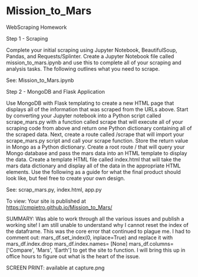 # Mission_to_Mars
WebScraping Homework

Step 1 - Scraping

Complete your initial scraping using Jupyter Notebook, BeautifulSoup, Pandas, and Requests/Splinter.
Create a Jupyter Notebook file called mission_to_mars.ipynb and use this to complete all of your scraping and analysis tasks. The following outlines what you need to scrape.

See:  Mission_to_Mars.ipynb

Step 2 - MongoDB and Flask Application

Use MongoDB with Flask templating to create a new HTML page that displays all of the information that was scraped from the URLs above.
Start by converting your Jupyter notebook into a Python script called scrape_mars.py with a function called scrape that will execute all of your scraping code from above and return one Python dictionary containing all of the scraped data.
Next, create a route called /scrape that will import your scrape_mars.py script and call your scrape function.
Store the return value in Mongo as a Python dictionary.
Create a root route / that will query your Mongo database and pass the mars data into an HTML template to display the data.
Create a template HTML file called index.html that will take the mars data dictionary and display all of the data in the appropriate HTML elements. Use the following as a guide for what the final product should look like, but feel free to create your own design.

See:  scrap_mars.py, index.html, app.py 

To view:  Your site is published at https://cmpietro.github.io/Mission_to_Mars/

SUMMARY: 
Was able to work through all the various issues and publish a working site!  I am still unable to understand why I cannot reset the index of the dataframe. This was the core error that continued to plague me.  I had to comment out:  mars_df.set_index(0, inplace=True) and replace it with mars_df.index.drop mars_df.index.names= [None]    mars_df.columns= ['Compare', 'Mars', 'Earth'] to get the site to function.  I will bring this up in office hours to figure out what is the heart of the issue. 

SCREEN PRINT: available at capture.png




